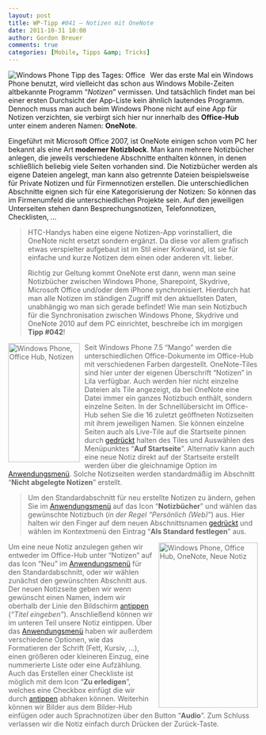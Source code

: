 ```yaml
---
layout: post
title: WP-Tipp #041 – Notizen mit OneNote
date: 2011-10-31 10:00
author: Gordon Breuer
comments: true
categories: [Mobile, Tipps &amp; Tricks]
---
```

<p><img style="margin: 0px 10px 0px 0px; display: inline; float: left" title="" alt="Windows Phone Tipp des Tages: Office" align="left" src="http://anheledirwp.blob.core.windows.net/wordpress/2011/10/office.png" /></p>  <p>Wer das erste Mal ein Windows Phone benutzt, wird vielleicht das schon aus Windows Mobile-Zeiten altbekannte Programm “<em>Notizen</em>” vermissen. Und tatsächlich findet man bei einer ersten Durchsicht der App-Liste kein ähnlich lautendes Programm. Dennoch muss man auch beim Windows Phone nicht auf eine App für Notizen verzichten, sie verbirgt sich hier nur innerhalb des <strong>Office-Hub</strong> unter einem anderen Namen: <strong>OneNote</strong>.</p>  <p>Eingeführt mit Microsoft Office 2007, ist OneNote einigen schon vom PC her bekannt als eine Art <strong>moderner Notizblock</strong>. Man kann mehrere Notizbücher anlegen, die jeweils verschiedene Abschnitte enthalten können, in denen schließlich beliebig viele Seiten vorhanden sind. Die Notizbücher werden als eigene Dateien angelegt, man kann also getrennte Dateien beispielsweise für Private Notizen und für Firmennotizen erstellen. Die unterschiedlichen Abschnitte eignen sich für eine Kategorisierung der Notizen: So können das im Firmenumfeld die unterschiedlichen Projekte sein. Auf den jeweiligen Unterseiten stehen dann Besprechungsnotizen, Telefonnotizen, Checklisten, …</p>  <blockquote>   <p>HTC-Handys haben eine eigene Notizen-App vorinstalliert, die OneNote nicht ersetzt sondern ergänzt. Da diese vor allem grafisch etwas verspielter aufgebaut ist im Stil einer Korkwand, ist sie für einfache und kurze Notizen dem einen oder anderen vlt. lieber.</p>    <p>Richtig zur Geltung kommt OneNote erst dann, wenn man seine Notizbücher zwischen Windows Phone, Sharepoint, Skydrive, Microsoft Office und/oder dem iPhone synchronisiert. Hierdurch hat man alle Notizen im ständigen Zugriff mit den aktuellsten Daten, unabhängig wo man sich gerade befindet! Wie man sein Notizbuch für die Synchronisation zwischen Windows Phone, Skydrive und OneNote 2010 auf dem PC einrichtet, beschreibe ich im morgigen <strong>Tipp #042</strong>!</p> </blockquote>  <p><font color="#666666"><img style="background-image: none; border-bottom: 0px; border-left: 0px; margin: 0px 10px 0px 0px; padding-left: 0px; padding-right: 0px; display: inline; float: left; border-top: 0px; border-right: 0px; padding-top: 0px" title="" border="0" alt="Windows Phone, Office Hub, Notizen" align="left" src="http://anheledirwp.blob.core.windows.net/wordpress/2011/10/Screen-Capture3.jpg" width="144" height="240" />Seit Windows Phone 7.5 “Mango” werden die unterschiedlichen Office-Dokumente im Office-Hub mit verschiedenen Farben dargestellt. OneNote-Tiles sind hier unter der eigenen Überschrift “Notizen” in Lila verfügbar. Auch werden hier nicht einzelne Dateien als Tile angezeigt, da bei OneNote eine Datei immer ein ganzes Notizbuch enthält, sondern einzelne Seiten. In der Schnellübersicht im Office-Hub sehen Sie die 16 zuletzt geöffneten Notizseiten mit ihrem jeweiligen Namen. Sie können einzelne Seiten auch als Live-Tile auf die Startseite pinnen durch <a href="/post/2011/09/12/WP7-Tipp-007-%E2%80%93-Standard-Gesten.aspx">gedrückt</a> halten des Tiles und Auswählen des Menüpunktes “<strong>Auf Startseite</strong>”. Alternativ kann auch eine neue Notiz direkt auf der Startseite erstellt werden über die gleichnamige Option im <a href="/post/2011/09/05/WP7-Tipp-002-%E2%80%93-Das-Anwendungs-und-Kontextmenu.aspx">Anwendungsmenü</a>. Solche Notizseiten werden standardmäßig im Abschnitt “<strong>Nicht abgelegte Notizen</strong>” erstellt.</font></p>  <blockquote>   <p><font color="#666666">Um den Standardabschnitt für neu erstellte Notizen zu ändern, gehen Sie im <a href="/post/2011/09/05/WP7-Tipp-002-%E2%80%93-Das-Anwendungs-und-Kontextmenu.aspx">Anwendungsmenü</a> auf das Icon “<strong>Notizbücher</strong>” und wählen das gewünschte Notizbuch (<em>in der Regel “Persönlich (Web)</em>”) aus. Hier halten wir den Finger auf dem neuen Abschnittsnamen <a href="/post/2011/09/12/WP7-Tipp-007-%E2%80%93-Standard-Gesten.aspx">gedrückt</a> und wählen im Kontextmenü den Eintrag “<strong>Als Standard festlegen</strong>” aus.</font></p> </blockquote>  <p><font color="#666666"><img style="background-image: none; border-bottom: 0px; border-left: 0px; margin: 0px 0px 0px 10px; padding-left: 0px; padding-right: 0px; display: inline; float: right; border-top: 0px; border-right: 0px; padding-top: 0px" title="" border="0" alt="Windows Phone, Office Hub, OneNote, Neue Notiz" align="right" src="http://anheledirwp.blob.core.windows.net/wordpress/2011/10/Screen-Capture2.jpg" width="200" height="333" />Um eine neue Notiz anzulegen gehen wir entweder im Office-Hub unter “Notizen” auf das Icon “Neu” im <a href="/post/2011/09/05/WP7-Tipp-002-%E2%80%93-Das-Anwendungs-und-Kontextmenu.aspx">Anwendungsmenü</a> für den Standardabschnitt, oder wir wählen zunächst den gewünschten Abschnitt aus. Der neuen Notizseite geben wir wenn gewünscht einen Namen, indem wir oberhalb der Linie den Bildschirm <a href="/post/2011/09/12/WP7-Tipp-007-%E2%80%93-Standard-Gesten.aspx">antippen</a> (<em>“Titel eingeben”</em>). Anschließend können wir im unteren Teil unsere Notiz eintippen. Über das <a href="/post/2011/09/05/WP7-Tipp-002-%E2%80%93-Das-Anwendungs-und-Kontextmenu.aspx">Anwendungsmenü</a> haben wir außerdem verschiedene Optionen, wie das Formatieren der Schrift (Fett, Kursiv, …), einen größeren oder kleineren Einzug, eine nummerierte Liste oder eine Aufzählung. Auch das Erstellen einer Checkliste ist möglich mit dem Icon “<strong>Zu erledigen</strong>”, welches eine Checkbox einfügt die wir durch <a href="/post/2011/09/12/WP7-Tipp-007-%E2%80%93-Standard-Gesten.aspx">antippen</a> abhaken können. Weiterhin können wir Bilder aus dem Bilder-Hub einfügen oder auch Sprachnotizen über den Button “<strong>Audio</strong>”. Zum Schluss verlassen wir die Notiz einfach durch Drücken der Zurück-Taste.</font></p>  <p><font color="#666666">&#160;</font></p>
